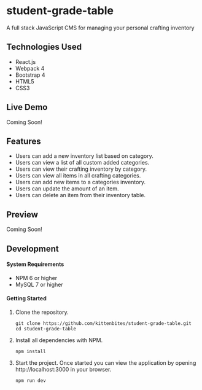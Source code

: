 # student-grade-table

A full stack JavaScript CMS for managing your personal crafting inventory

## Technologies Used

- React.js
- Webpack 4
- Bootstrap 4
- HTML5
- CSS3

## Live Demo

Coming Soon!

## Features

- Users can add a new inventory list based on category.
- Users can view a list of all custom added categories.
- Users can view their crafting inventory by category.
- Users can view all items in all crafting categories.
- Users can add new items to a categories inventory.
- Users can update the amount of an item.
- Users can delete an item from their inventory table.

## Preview

Coming Soon!

## Development

#### System Requirements

- NPM 6 or higher
- MySQL 7 or higher

#### Getting Started

1. Clone the repository.

    ```shell
    git clone https://github.com/kittenbites/student-grade-table.git
    cd student-grade-table
    ```

2. Install all dependencies with NPM.

    ```shell
    npm install
    ```


3. Start the project. Once started you can view the application by opening http://localhost:3000 in your browser.

    ```shell
    npm run dev
    ```
